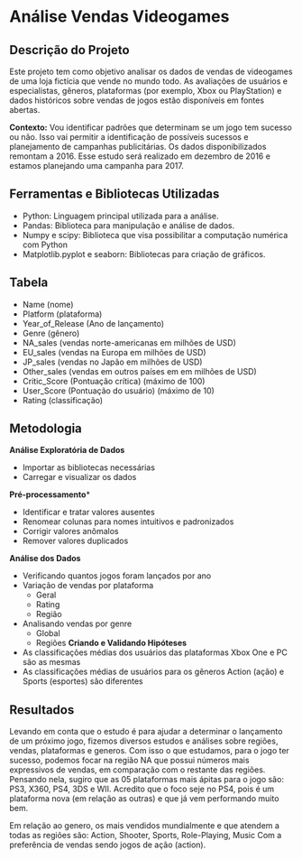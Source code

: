 # Análise Vendas Videogames

## Descrição do Projeto
Este projeto tem como objetivo analisar os dados de vendas de videogames de uma loja fictícia que vende no mundo todo.
As avaliações de usuários e especialistas, gêneros, plataformas (por exemplo, Xbox ou PlayStation) e dados históricos sobre vendas de jogos estão disponíveis em fontes abertas. 

**Contexto:** Vou identificar padrões que determinam se um jogo tem sucesso ou não. Isso vai permitir a identificação de possíveis sucessos e planejamento de campanhas publicitárias.
Os dados disponibilizados remontam a 2016. Esse estudo será realizado em dezembro de 2016 e estamos planejando uma campanha para 2017.

## Ferramentas e Bibliotecas Utilizadas
- Python: Linguagem principal utilizada para a análise.
- Pandas: Biblioteca para manipulação e análise de dados.
- Numpy e scipy: Biblioteca que visa possibilitar a computação numérica com Python 
- Matplotlib.pyplot e seaborn: Bibliotecas para criação de gráficos.

## Tabela
- Name (nome)
- Platform (plataforma)
- Year_of_Release (Ano de lançamento)
- Genre (gênero)
- NA_sales (vendas norte-americanas em milhões de USD)
- EU_sales (vendas na Europa em milhões de USD)
- JP_sales (vendas no Japão em milhões de USD)
- Other_sales (vendas em outros países em em milhões de USD)
- Critic_Score (Pontuação crítica) (máximo de 100)
- User_Score (Pontuação do usuário) (máximo de 10)
- Rating (classificação)

## Metodologia
**Análise Exploratória de Dados**
- Importar as bibliotecas necessárias
- Carregar e visualizar os dados

**Pré-processamento***
- Identificar e tratar valores ausentes
- Renomear colunas para nomes intuitivos e padronizados
- Corrigir valores anômalos
- Remover valores duplicados

**Análise dos Dados**
- Verificando quantos jogos foram lançados por ano
- Variação de vendas por plataforma
    - Geral
    - Rating
    - Região
- Analisando vendas por genre
    - Global
    - Regiões
**Criando e Validando Hipóteses**
- As classificações médias dos usuários das plataformas Xbox One e PC são as mesmas
- As classificações médias de usuários para os gêneros Action (ação) e Sports (esportes) são diferentes

## Resultados
Levando em conta que o estudo é para ajudar a determinar o lançamento de um próximo jogo, fizemos diversos estudos e análises sobre regiões, vendas, plataformas e generos.
Com isso o que estudamos, para o jogo ter sucesso, podemos focar na região NA que possui números mais expressivos de vendas, em comparação com o restante das regiões.
Pensando nela, sugiro que as 05 plataformas mais ápitas para o jogo são:
PS3, X360, PS4, 3DS e WII.
Acredito que o foco seje no PS4, pois é um plataforma nova (em relação as outras) e que já vem performando muito bem.

Em relação ao genero, os mais vendidos mundialmente e que atendem a todas as regiões são:
Action, Shooter, Sports, Role-Playing, Music
Com a preferência de vendas sendo jogos de ação (action).
